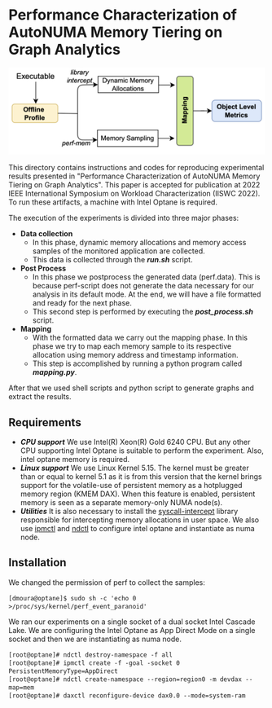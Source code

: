 # Performance Characterization of AutoNUMA Memory Tiering on Graph Analytics #

<a href="design.pdf" class="image fit"><img src="design2.png" alt=""></a>

This directory contains instructions and codes for reproducing experimental results presented in "Performance Characterization of AutoNUMA Memory Tiering on Graph Analytics". This paper is accepted for publication at 2022 IEEE International Symposium on Workload Characterization (IISWC 2022). To run these artifacts, a machine with Intel Optane is required.

The execution of the experiments is divided into three major phases:

* **Data collection**
  * In this phase, dynamic memory allocations and memory access samples of the monitored application are collected.
  * This data is collected through the ***run.sh*** script.
* **Post Process**
  * In this phase we postprocess the generated data (perf.data). This is because perf-script does not generate the data necessary for our analysis in its default mode. At the end, we will have a file formatted and ready for the next phase.
  * This second step is performed by executing the ***post_process.sh*** script.
* **Mapping**
  * With the formatted data we carry out the mapping phase. In this phase we try to map each memory sample to its respective allocation using memory address and timestamp information.
  * This step is accomplished by running a python program called ***mapping.py***.
 
After that we used shell scripts and python script to generate graphs and extract the results.

## Requirements

* ***CPU support*** We use Intel(R) Xeon(R) Gold 6240 CPU. But any other CPU supporting Intel Optane is suitable to perform the experiment. Also, intel optane memory is required.
* ***Linux support*** We use Linux Kernel 5.15. The kernel must be greater than or equal to kernel 5.1 as it is from this version that the kernel brings support for the volatile-use of persistent memory as a hotplugged memory region (KMEM DAX). When this feature is enabled, persistent memory is seen as a separate memory-only NUMA node(s).
* ***Utilities*** It is also necessary to install the [syscall-intercept](https://github.com/pmem/syscall_intercept) library responsible for intercepting memory allocations in user space. We also use [ipmctl](https://github.com/intel/ipmctl/releases) and [ndctl](https://github.com/pmem/ndctl) to configure intel optane and instantiate as numa node.

## Installation

We changed the permission of perf to collect the samples:

```console
[dmoura@optane]$ sudo sh -c 'echo 0 >/proc/sys/kernel/perf_event_paranoid'
```


We ran our experiments on a single socket of a dual socket Intel Cascade Lake. We are configuring the Intel Optane as App Direct Mode on a single socket and then we are instantiating as numa node.
```console
[root@optane]# ndctl destroy-namespace -f all
[root@optane]# ipmctl create -f -goal -socket 0 PersistentMemoryType=AppDirect
[root@optane]# ndctl create-namespace --region=region0 -m devdax --map=mem
[root@optane]# daxctl reconfigure-device dax0.0 --mode=system-ram
```
